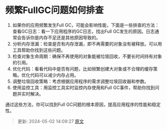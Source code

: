 # 频繁FullGC问题如何排查

1. 如果你的应用频繁发生Full GC，可能会影响性能，下面是一些排查的方法：查看GC日志：看一下应用程序的GC日志，找出Full GC发生的原因。日志通常会告诉你是内存不足还是其他原因导致的。
2. 分析内存泄漏：检查是否有内存泄漏，即不再需要的对象没有被释放。可以用工具帮助你找到这些问题。
3. 检查对象生命周期：确保不再使用的对象能被垃圾回收，不要长时间持有对象的引用。
4. 优化代码：看看代码中是否有问题，比如频繁创建大对象或不合理的缓存策略。优化代码可以减少内存占用。
5. 调整垃圾回收策略：考虑根据应用程序的需求调整垃圾回收器和参数。
6. 使用监控工具：用监控工具实时监控内存使用和Full GC事件，帮助你找到问题并实时解决。

通过这些方法，你可以找到Full GC问题的根本原因，提高应用程序的性能和稳定性。



> 更新: 2024-05-02 14:09:27
> [原文](<https://www.yuque.com/zhichangzhishiku/edrbqg/qp21ohdlgektp27f>)
